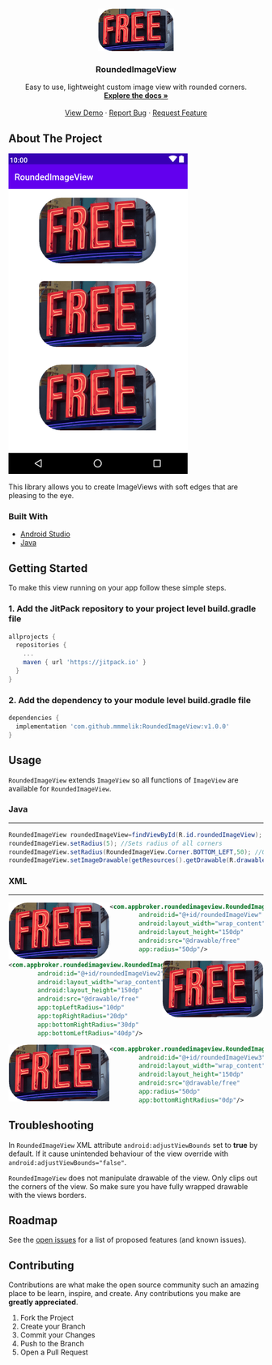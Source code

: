<!-- PROJECT LOGO -->
<br />
<p align="center">
  <a href="https://github.com/mmmelik/RoundedImageView">
    <img src="images/logo.png" alt="Logo" width="150" height="84">
  </a>

  <h3 align="center">RoundedImageView</h3>

  <p align="center">
    Easy to use, lightweight custom image view with rounded corners.
    <br />
    <a href="https://github.com/mmmelik/RoundedImageView"><strong>Explore the docs »</strong></a>
    <br />
    <br />
    <a href="https://github.com/mmmelik/RoundedImageView/tree/v1.0.0/app">View Demo</a>
    ·
    <a href="https://github.com/mmmelik/RoundedImageView/issues">Report Bug</a>
    ·
    <a href="https://github.com/mmmelik/RoundedImageView/issues">Request Feature</a>
  </p>
</p>

<!-- ABOUT THE PROJECT -->
## About The Project

[![Product Name Screen Shot][product-screenshot]]()

This library allows you to create ImageViews with soft edges that are pleasing to the eye.


### Built With

* [Android Studio](https://getbootstrap.com)
* [Java](https://developer.android.com/studio)

<!-- GETTING STARTED -->
## Getting Started

To make this view running on your app follow these simple steps.

### 1. Add the JitPack repository to your project level build.gradle file

```gradle
allprojects {
  repositories {
    ...
    maven { url 'https://jitpack.io' }
  }
}
```

### 2. Add the dependency to your module level build.gradle file

```gradle
dependencies {
  implementation 'com.github.mmmelik:RoundedImageView:v1.0.0'
}
```

<!-- USAGE EXAMPLES -->
## Usage

`RoundedImageView` extends `ImageView` so all functions of `ImageView` are available for `RoundedImageView`.

### Java
___

```java
RoundedImageView roundedImageView=findViewById(R.id.roundedImageView);
roundedImageView.setRadius(5); //Sets radius of all corners
roundedImageView.setRadius(RoundedImageView.Corner.BOTTOM_LEFT,50); //Override BOTTOM_LEFT corner.
roundedImageView.setImageDrawable(getResources().getDrawable(R.drawable.free)); //First set radius then set drawable.
```


### XML
___

<img align="left" src="images/sc1.png"/>

```xml
<com.appbroker.roundedimageview.RoundedImageView
        android:id="@+id/roundedImageView"
        android:layout_width="wrap_content"
        android:layout_height="150dp"
        android:src="@drawable/free"
        app:radius="50dp"/>
```

<img align="right" src="images/sc2.png"/>

```xml
<com.appbroker.roundedimageview.RoundedImageView
        android:id="@+id/roundedImageView2"
        android:layout_width="wrap_content"
        android:layout_height="150dp"
        android:src="@drawable/free"
        app:topLeftRadius="10dp"
        app:topRightRadius="20dp"
        app:bottomRightRadius="30dp"
        app:bottomLeftRadius="40dp"/>
```

<img align="left" src="images/sc3.png"/>

```xml
<com.appbroker.roundedimageview.RoundedImageView
        android:id="@+id/roundedImageView3"
        android:layout_width="wrap_content"
        android:layout_height="150dp"
        android:src="@drawable/free"
        app:radius="50dp"
        app:bottomRightRadius="0dp"/>
```

## Troubleshooting

In `RoundedImageView` XML attribute `android:adjustViewBounds` set to **true** by default. If it cause unintended behaviour of the view override with `android:adjustViewBounds="false"`.

`RoundedImageView` does not manipulate drawable of the view. Only clips out the corners of the view. So make sure you have fully wrapped drawable with the views borders.




<!-- ROADMAP -->
## Roadmap

See the [open issues](https://github.com/mmmelik/RoundedImageView/issues) for a list of proposed features (and known issues).



<!-- CONTRIBUTING -->
## Contributing

Contributions are what make the open source community such an amazing place to be learn, inspire, and create. Any contributions you make are **greatly appreciated**.

1. Fork the Project
2. Create your Branch
3. Commit your Changes
4. Push to the Branch
5. Open a Pull Request




<!-- MARKDOWN LINKS & IMAGES -->
<!-- https://www.markdownguide.org/basic-syntax/#reference-style-links -->
[contributors-shield]: https://img.shields.io/github/contributors/othneildrew/Best-README-Template.svg?style=for-the-badge
[contributors-url]: https://github.com/othneildrew/Best-README-Template/graphs/contributors
[forks-shield]: https://img.shields.io/github/forks/othneildrew/Best-README-Template.svg?style=for-the-badge
[forks-url]: https://github.com/othneildrew/Best-README-Template/network/members
[stars-shield]: https://img.shields.io/github/stars/othneildrew/Best-README-Template.svg?style=for-the-badge
[stars-url]: https://github.com/othneildrew/Best-README-Template/stargazers
[issues-shield]: https://img.shields.io/github/issues/othneildrew/Best-README-Template.svg?style=for-the-badge
[issues-url]: https://github.com/othneildrew/Best-README-Template/issues
[license-shield]: https://img.shields.io/github/license/othneildrew/Best-README-Template.svg?style=for-the-badge
[license-url]: https://github.com/othneildrew/Best-README-Template/blob/master/LICENSE.txt
[linkedin-shield]: https://img.shields.io/badge/-LinkedIn-black.svg?style=for-the-badge&logo=linkedin&colorB=555
[linkedin-url]: https://linkedin.com/in/othneildrew
[product-screenshot]: images/ss1.png

